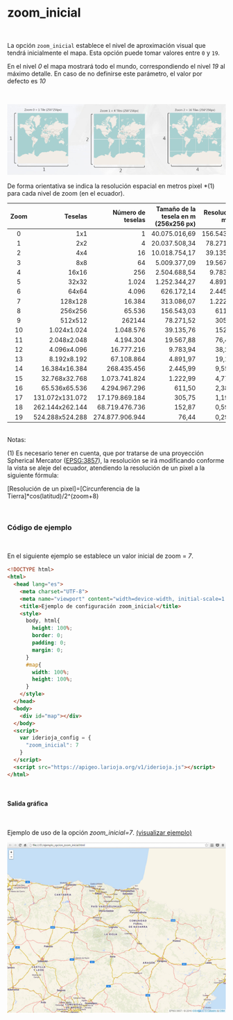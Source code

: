 # zoom_inicial
<br />

La opción `zoom_inicial` establece el nivel de aproximación visual que tendrá inicialmente el mapa. Esta opción puede tomar valores entre `0` y `19`.

En el nivel *0* el mapa mostrará todo el mundo, correspondiendo el nivel *19* al máximo detalle. En caso de no definirse este parámetro, el valor por defecto es *10*

</br>

![Tiles](/img/opciones_zoom_inicial_tiles.jpg "Tiles")
<br />

De forma orientativa se indica la resolución espacial en metros pixel *(1) para cada nivel de zoom (en el ecuador).

Zoom|Teselas|Número de teselas|Tamaño de la tesela en m (256x256 px)|Resolución m/px
:---:|---:|---:|---:|---:
0|1x1|1|40.075.016,69|156.543,03
1|2x2|4|20.037.508,34|78.271,52
2|4x4|16|10.018.754,17|39.135,76
3|8x8|64|5.009.377,09|19.567,88
4|16x16|256|2.504.688,54|9.783,94
5|32x32|1.024|1.252.344,27|4.891,97
6|64x64|4.096|626.172,14|2.445,98
7|128x128|16.384|313.086,07|1.222,99
8|256x256|65.536|156.543,03|611,50
9|512x512|262144|78.271,52|305,75
10|1.024x1.024|1.048.576|39.135,76|152,87
11|2.048x2.048|4.194.304|19.567,88|76,437
12|4.096x4.096|16.777.216|9.783,94|38,219
13|8.192x8.192|67.108.864|4.891,97|19,109
14|16.384x16.384|268.435.456|2.445,99|9,5546
15|32.768x32.768|1.073.741.824|1.222,99|4,7773
16|65.536x65.536|4.294.967.296|611,50|2,3887
17|131.072x131.072|17.179.869.184|305,75|1,1943
18|262.144x262.144|68.719.476.736|152,87|0,5972
19|524.288x524.288|274.877.906.944|76,44|0,2986

<br />Notas:

(1)  Es necesario tener en cuenta, que por tratarse de una proyección Spherical Mercator ([EPSG:3857](https://epsg.io/3857)), la resolución se irá modificando conforme la vista se aleje del ecuador, atendiendo la resolución de un pixel a la siguiente fórmula:

[Resolución de un pixel]=[Circunferencia de la Tierra]*cos(latitud)/2^(zoom+8)

<br />

### Código de ejemplo
<br />

En el siguiente ejemplo se establece un valor inicial de zoom = *7*.

```html
<!DOCTYPE html>
<html>
  <head lang="es">
    <meta charset="UTF-8">
    <meta name="viewport" content="width=device-width, initial-scale=1.0, maximum-scale=1.0, user-scalable=no" />
    <title>Ejemplo de configuración zoom_inicial</title>
    <style>
      body, html{
        height: 100%;
        border: 0;
        padding: 0;
        margin: 0;
      }
      #map{
        width: 100%;
        height: 100%;
      }
    </style>
  </head>
  <body>
    <div id="map"></div>
  </body>
  <script>
    var iderioja_config = {
      "zoom_inicial": 7
    }
  </script>
  <script src="https://apigeo.larioja.org/v1/iderioja.js"></script>
</html>
```

<br />

#### Salida gráfica
<br />

Ejemplo de uso de la opción *zoom_inicial=7*. [(visualizar ejemplo)](https://iderioja.github.io/doc_api_iderioja/ejemplo_opcion_zoom_inicial)

![Ejemplo de uso de la opción zoom_inicial](/img/opciones_zoom_inicial_salida_grafica.jpg "Ejemplo de uso de la opción zoom_inicial")
